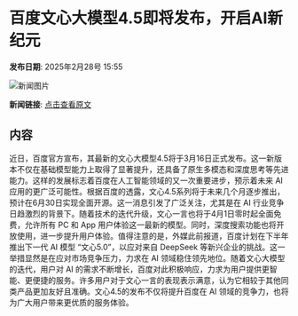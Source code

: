# 百度文心大模型4.5即将发布，开启AI新纪元

**发布日期**: 2025年2月28号 15:55

![新闻图片](https://upload.chinaz.com/2025/0228/6387635490707960847335987.png)

**新闻链接**: [点击查看原文](https://www.aibase.com/zh/news/15841)

## 内容

近日，百度官方宣布，其最新的文心大模型4.5将于3月16日正式发布。这一新版本不仅在基础模型能力上取得了显著提升，还具备了原生多模态和深度思考等先进能力。这样的发展标志着百度在人工智能领域的又一次重要进步，预示着未来 AI 应用的更广泛可能性。根据百度的透露，文心4.5系列将于未来几个月逐步推出，预计在6月30日实现全面开源。这一消息引发了广泛关注，尤其是在 AI 行业竞争日趋激烈的背景下。随着技术的迭代升级，文心一言也将于4月1日零时起全面免费，允许所有 PC 和 App 用户体验这一最新的模型。同时，深度搜索功能也将开放使用，进一步提升用户体验。值得注意的是，外媒此前报道，百度计划在下半年推出下一代 AI 模型 “文心5.0”，以应对来自 DeepSeek 等新兴企业的挑战。这一举措显然是在应对市场竞争压力，力求在 AI 领域稳住领先地位。随着文心大模型的迭代，用户对 AI 的需求不断增长，百度对此积极响应，力求为用户提供更智能、更便捷的服务。许多用户对于文心一言的表现表示满意，认为它相较于其他同类产品更加友好且准确。文心4.5的发布不仅将提升百度在 AI 领域的竞争力，也将为广大用户带来更优质的服务体验。

